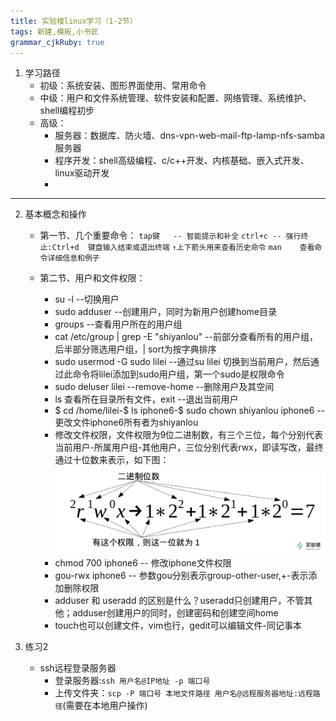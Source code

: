 ```yaml
---
title: 实验楼linux学习（1-2节） 
tags: 新建,模板,小书匠
grammar_cjkRuby: true
---
```

1. 学习路径
	* 初级：系统安装、图形界面使用、常用命令
	* 中级：用户和文件系统管理、软件安装和配置、网络管理、系统维护、shell编程初步
	* 高级：
		* 服务器：数据库、防火墙、dns-vpn-web-mail-ftp-lamp-nfs-samba服务器
		* 程序开发：shell高级编程、c/c++开发、内核基础、嵌入式开发、linux驱动开发
		* 


----------


2. 基本概念和操作
	* 第一节、几个重要命令：
		`tap键	-- 智能提示和补全`
		`ctrl+c	-- 强行终止:Ctrl+d	键盘输入结束或退出终端`
		`↑上下箭头用来查看历史命令`
		`man	查看命令详细信息和例子`
		
	* 第二节、用户和文件权限：
		* su -l <user> --切换用户
		* sudo adduser <username> --创建用户，同时为新用户创建home目录
		* groups <username> --查看用户所在的用户组
		* cat /etc/group | grep -E "shiyanlou" --前部分查看所有的用户组，后半部分筛选用户组，| sort为按字典排序
		* sudo usermod -G sudo lilei --通过su lilei 切换到当前用户，然后通过此命令将lilei添加到sudo用户组，第一个sudo是权限命令
		* sudo deluser lilei --remove-home --删除用户及其空间
		* ls 查看所在目录所有文件，exit --退出当前用户	
		* $ cd /home/lilei-$ ls iphone6-$ sudo chown shiyanlou iphone6 --更改文件iphone6所有者为shiyanlou
		* 修改文件权限，文件权限为9位二进制数，有三个三位，每个分别代表当前用户-所属用户组-其他用户，三位分别代表rwx，即读写改，最终通过十位数来表示，如下图：![二进制表示文件权限][1]
		* chmod 700 iphone6 -- 修改iphone文件权限
		* gou-rwx iphone6 -- 参数gou分别表示group-other-user,+-表示添加删除权限
		* adduser 和 useradd 的区别是什么？useradd只创建用户，不管其他；adduser创建用户的同时，创建密码和创建空间home
		* touch也可以创建文件，vim也行，gedit可以编辑文件-同记事本

3. 练习2
	* ssh远程登录服务器
		* 登录服务器:`ssh 用户名@IP地址 -p 端口号`
		* 上传文件夹：`scp -P 端口号 本地文件路径 用户名@远程服务器地址:远程路径`(需要在本地用户操作)



  [1]: ./images/1505870132818.jpg
